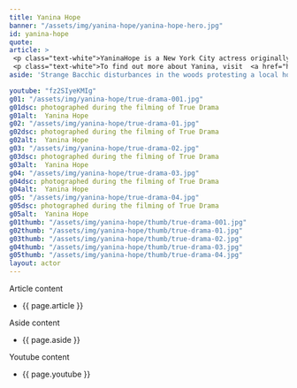 ```yaml
---
title: Yanina Hope
banner: "/assets/img/yanina-hope/yanina-hope-hero.jpg"
id: yanina-hope
quote: 
article: >
 <p class="text-white">YaninaHope is a New York City actress originally from Moscow where she graduatedfrom Moscow State University. In France she graduated from The Paris Institute of Political Studies before moving to New York to graduate from the Lee Strasburg Theater and Film Institute in 2011. Playing a Bacchae in True Drama brought together her two loves – politics and drama. </p>
 <p class="text-white">To find out more about Yanina, visit  <a href="https://www.yaninahope.com/" target="_blank" class="underline mail-link">www.yaninahope.com</a></p>
aside: 'Strange Bacchic disturbances in the woods protesting a local horror movie prompt a police investigation. A shadowy figure emerges.  Calling himself the God of Drama, he believes that he can achieve the seemingly impossible goal of returning drama to its original purpose – of preparing citizens for leadership in democracy. As the horror movie spirals out of control, and the Bacchae are consumed in violence - can officer Ailish Walsh discern the truth before a gruesome Greek drama unfolds? <br><br> Director James Thomas creates a Greek tragedy for our time. A horror story that looks at the original role of drama – as the companion invention of democracy – to shed light on how modern media is still working in our lives, in hidden ways, to rip us apart. True Drama is an alarm – a rare moment of clarity – a terrifying jolt - and an invitation to enjoy the true transcendental power of drama to help us envision a better Democracy. '

youtube: "fz2SIyeKMIg"
g01: "/assets/img/yanina-hope/true-drama-001.jpg"
g01dsc: photographed during the filming of True Drama
g01alt:  Yanina Hope 
g02: "/assets/img/yanina-hope/true-drama-01.jpg"
g02dsc: photographed during the filming of True Drama
g02alt:  Yanina Hope 
g03: "/assets/img/yanina-hope/true-drama-02.jpg"
g03dsc: photographed during the filming of True Drama  
g03alt:  Yanina Hope  
g04: "/assets/img/yanina-hope/true-drama-03.jpg"
g04dsc: photographed during the filming of True Drama
g04alt:  Yanina Hope
g05: "/assets/img/yanina-hope/true-drama-04.jpg"
g05dsc: photographed during the filming of True Drama 
g05alt:  Yanina Hope
g01thumb: "/assets/img/yanina-hope/thumb/true-drama-001.jpg"
g02thumb: "/assets/img/yanina-hope/thumb/true-drama-01.jpg"
g03thumb: "/assets/img/yanina-hope/thumb/true-drama-02.jpg"
g04thumb: "/assets/img/yanina-hope/thumb/true-drama-03.jpg"
g05thumb: "/assets/img/yanina-hope/thumb/true-drama-04.jpg"
layout: actor
---
```


Article content
* {{ page.article }}

Aside content
* {{ page.aside }}

Youtube content
* {{ page.youtube }}

